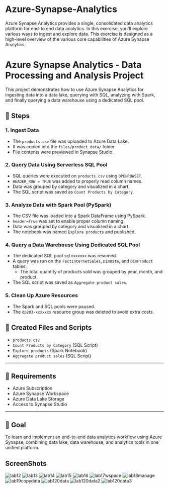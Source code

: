 # Azure-Synapse-Analytics
Azure Synapse Analytics provides a single, consolidated data analytics platform for end-to end data analytics. In this exercise, you'll explore various ways to ingest and explore data. This exercise is designed as a high-level overview of the various core capabilities of Azure Synapse Analytics.

# Azure Synapse Analytics - Data Processing and Analysis Project

This project demonstrates how to use Azure Synapse Analytics for ingesting data into a data lake, querying with SQL, analyzing with Spark, and finally querying a data warehouse using a dedicated SQL pool.

## 🚀 Steps

### 1. Ingest Data
- The `products.csv` file was uploaded to Azure Data Lake.
- It was copied into the `files/product_data/` folder.
- File contents were previewed in Synapse Studio.

### 2. Query Data Using Serverless SQL Pool
- SQL queries were executed on `products.csv` using `OPENROWSET`.
- `HEADER_ROW = TRUE` was added to properly read column names.
- Data was grouped by category and visualized in a chart.
- The SQL script was saved as `Count Products by Category`.

### 3. Analyze Data with Spark Pool (PySpark)
- The CSV file was loaded into a Spark DataFrame using PySpark.
- `header=True` was set to enable proper column naming.
- Data was grouped by category and visualized in a chart.
- The notebook was named `Explore products` and published.

### 4. Query a Data Warehouse Using Dedicated SQL Pool
- The dedicated SQL pool `sqlxxxxxxx` was resumed.
- A query was run on the `FactInternetSales`, `DimDate`, and `DimProduct` tables:
  - The total quantity of products sold was grouped by year, month, and product.
- The SQL script was saved as `Aggregate product sales`.

### 5. Clean Up Azure Resources
- The Spark and SQL pools were paused.
- The `dp203-xxxxxxx` resource group was deleted to avoid extra costs.

## 📁 Created Files and Scripts
- `products.csv`
- `Count Products by Category` (SQL Script)
- `Explore products` (Spark Notebook)
- `Aggregate product sales` (SQL Script)

---

## 📌 Requirements
- Azure Subscription
- Azure Synapse Workspace
- Azure Data Lake Storage
- Access to Synapse Studio

---

## 🎯 Goal
To learn and implement an end-to-end data analytics workflow using Azure Synapse, combining data lake, data warehouse, and analytics tools in one unified platform.

## ScreenShots
![lab12](https://github.com/user-attachments/assets/66a1cdb0-2c92-4ce2-8dec-efeb8befa586)
![lab13](https://github.com/user-attachments/assets/ee655934-4271-4f2c-8515-8e3606ab926f)
![lab14](https://github.com/user-attachments/assets/6e549d2d-08c6-42ac-a120-48fdcbc3764b)
![lab15](https://github.com/user-attachments/assets/3e9919d5-3ac7-4296-8f7c-c20603178f98)
![lab16](https://github.com/user-attachments/assets/c3fc341e-4fd7-4db4-8cef-a76724350925)
![lab17wspace](https://github.com/user-attachments/assets/7d43e64e-d827-49f9-86b4-189ec509623d)
![lab18manage](https://github.com/user-attachments/assets/b7552d7d-1685-4bbc-9ff4-ea12f21160f8)
![lab19copydata](https://github.com/user-attachments/assets/0b603bae-f300-4026-a718-c5e400b67b80)
![lab120data](https://github.com/user-attachments/assets/9a176ff9-3266-48d5-9b94-f36d08e7da38)
![lab120data2](https://github.com/user-attachments/assets/d22f701b-9b4a-4115-a117-c6e49816755f)
![lab120data3](https://github.com/user-attachments/assets/f5d3206a-0721-41b4-a2da-8c2bd1589c83)




